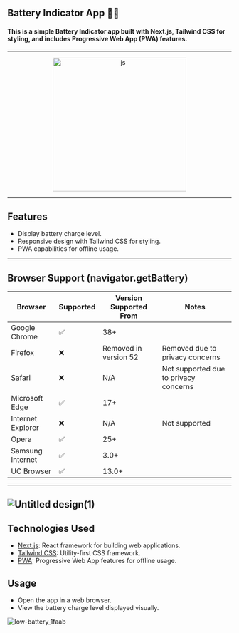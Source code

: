 ## Battery Indicator App 🔋🪫

#### This is a simple Battery Indicator app built with Next.js, Tailwind CSS for styling, and includes Progressive Web App (PWA) features.
---- 

<p align="center">
  <img width="300px" hight="300px" src="https://github.com/blackechox/Battery-Indicator/assets/91375726/d31dd8bd-3576-440e-829b-ecc0131a7728" alt="js" />
</p>

---- 
## Features

- Display battery charge level.
- Responsive design with Tailwind CSS for styling.
- PWA capabilities for offline usage.
----

## Browser Support (navigator.getBattery)
| Browser              | Supported  | Version Supported From | Notes                                          |
|----------------------|------------|------------------------|------------------------------------------------|
| Google Chrome        | ✅         | 38+                    |                                                |
| Firefox              | ❌         | Removed in version 52  | Removed due to privacy concerns                 |
| Safari               | ❌         | N/A                    | Not supported due to privacy concerns           |
| Microsoft Edge       | ✅         | 17+                    |                                                |
| Internet Explorer    | ❌         | N/A                    | Not supported                                  |
| Opera                | ✅         | 25+                    |                                                |
| Samsung Internet     | ✅         | 3.0+                   |                                                |
| UC Browser           | ✅         | 13.0+                  |                                                |

----
![Untitled design(1)](https://github.com/user-attachments/assets/08245d88-bbf2-4673-99d0-2d6a284e2ad0)
----

## Technologies Used

- [Next.js](https://nextjs.org/): React framework for building web applications.
- [Tailwind CSS](https://tailwindcss.com/): Utility-first CSS framework.
- [PWA](https://developer.mozilla.org/en-US/docs/Web/Progressive_web_apps): Progressive Web App features for offline usage.

## Usage

- Open the app in a web browser.
- View the battery charge level displayed visually.

![low-battery_1faab](https://github.com/blackechox/Battery-Check/assets/91375726/02d2dd9d-c9f3-408e-b91c-8cdb19f3a1b7)
